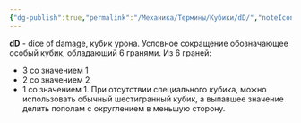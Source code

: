 ```yaml
---
{"dg-publish":true,"permalink":"/Механика/Термины/Кубики/dD/","noteIcon":"","created":"2025-10-12T10:43:22.746+03:00","updated":"2025-09-24T17:50:39.893+03:00"}
---
```



**dD** - dice of damage, кубик урона. Условное сокращение обозначающее особый кубик, обладающий 6 гранями. Из 6 граней:
- 3 со значением 1
- 2 со значением 2
- 1 со значением 1.
При отсутствии специального кубика, можно использовать обычный шестигранный кубик, а выпавшее значение делить пополам с округлением в меньшую сторону. 